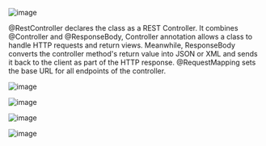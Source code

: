 
![image](https://github.com/user-attachments/assets/788ed201-615a-42ff-baf4-c30884d52a82)

@RestController declares the class as a REST Controller. It combines @Controller and @ResponseBody, Controller annotation allows a class to handle HTTP requests and return views.
Meanwhile, ResponseBody converts the controller method's return value into JSON or XML and sends it back to the client as part of the HTTP response.
@RequestMapping sets the base URL for all endpoints of the controller.

![image](https://github.com/user-attachments/assets/9d39a3df-4121-44d4-b575-1d646e8e7540)

![image](https://github.com/user-attachments/assets/0ad5fe93-4e71-4923-9274-d738bda7b48a)

![image](https://github.com/user-attachments/assets/5e5efde6-b207-4ffc-9ce0-e568f37f7634)

![image](https://github.com/user-attachments/assets/76dedf1d-b326-4af5-a7a6-9145d2d81629)
